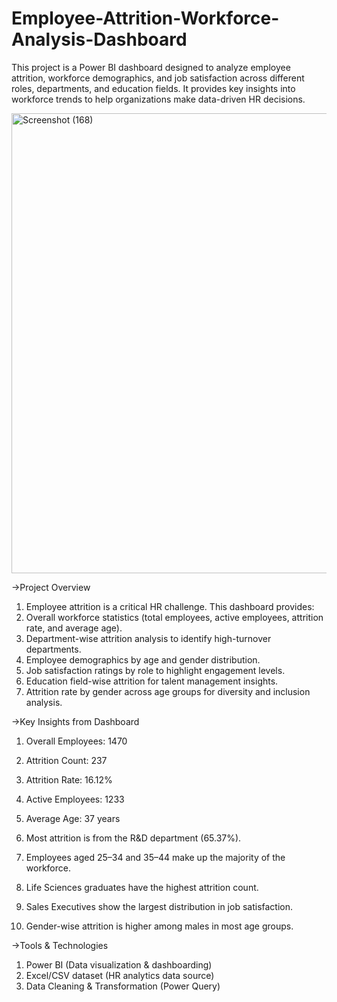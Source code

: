 # Employee-Attrition-Workforce-Analysis-Dashboard

This project is a Power BI dashboard designed to analyze employee attrition, workforce demographics, and job satisfaction across different roles, departments, and education fields. It provides key insights into workforce trends to help organizations make data-driven HR decisions.


<img width="1304" height="736" alt="Screenshot (168)" src="https://github.com/user-attachments/assets/6f1826f4-dd06-453a-874a-bb1199a086e8" />


->Project Overview

1. Employee attrition is a critical HR challenge. This dashboard provides:
2. Overall workforce statistics (total employees, active employees, attrition rate, and average age).
3. Department-wise attrition analysis to identify high-turnover departments.
4. Employee demographics by age and gender distribution.
5. Job satisfaction ratings by role to highlight engagement levels.
6. Education field-wise attrition for talent management insights.
7. Attrition rate by gender across age groups for diversity and inclusion analysis.

->Key Insights from Dashboard

1. Overall Employees: 1470
2. Attrition Count: 237
3. Attrition Rate: 16.12%
4. Active Employees: 1233
5. Average Age: 37 years

1. Most attrition is from the R&D department (65.37%).
2. Employees aged 25–34 and 35–44 make up the majority of the workforce.
3. Life Sciences graduates have the highest attrition count.
4. Sales Executives show the largest distribution in job satisfaction.
5. Gender-wise attrition is higher among males in most age groups.

->Tools & Technologies
1. Power BI (Data visualization & dashboarding)
2. Excel/CSV dataset (HR analytics data source)
3. Data Cleaning & Transformation (Power Query)
